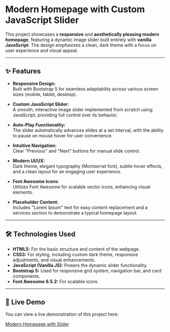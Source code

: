 # Modern Homepage with Custom JavaScript Slider

This project showcases a **responsive** and **aesthetically pleasing modern homepage**, featuring a dynamic image slider built entirely with **vanilla JavaScript**. The design emphasizes a clean, dark theme with a focus on user experience and visual appeal.

---

## ✨ Features

- **Responsive Design:**  
  Built with Bootstrap 5 for seamless adaptability across various screen sizes (mobile, tablet, desktop).

- **Custom JavaScript Slider:**  
  A smooth, interactive image slider implemented from scratch using JavaScript, providing full control over its behavior.

- **Auto-Play Functionality:**  
  The slider automatically advances slides at a set interval, with the ability to pause on mouse hover for user convenience.

- **Intuitive Navigation:**  
  Clear "Previous" and "Next" buttons for manual slide control.

- **Modern UI/UX:**  
  Dark theme, elegant typography (Montserrat font), subtle hover effects, and a clean layout for an engaging user experience.

- **Font Awesome Icons:**  
  Utilizes Font Awesome for scalable vector icons, enhancing visual elements.

- **Placeholder Content:**  
  Includes "Lorem Ipsum" text for easy content replacement and a services section to demonstrate a typical homepage layout.

---

## 🛠️ Technologies Used

- **HTML5:** For the basic structure and content of the webpage.
- **CSS3:** For styling, including custom dark theme, responsive adjustments, and visual enhancements.
- **JavaScript (Vanilla JS):** Powers the dynamic slider functionality.
- **Bootstrap 5:** Used for responsive grid system, navigation bar, and card components.
- **Font Awesome 6.5.2:** For scalable icons.

---

## 🚀 Live Demo

You can view a live demonstration of this project here:

[Modern Homepage with Slider]()
